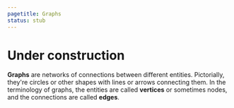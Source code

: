 ```yaml
---
pagetitle: Graphs
status: stub
---
```


# Under construction

**Graphs** are networks of connections between different entities.  Pictorially, they're circles or other shapes with lines or arrows connecting them.  In the terminology of graphs, the entities are called **vertices** or sometimes nodes, and the connections are called **edges**.